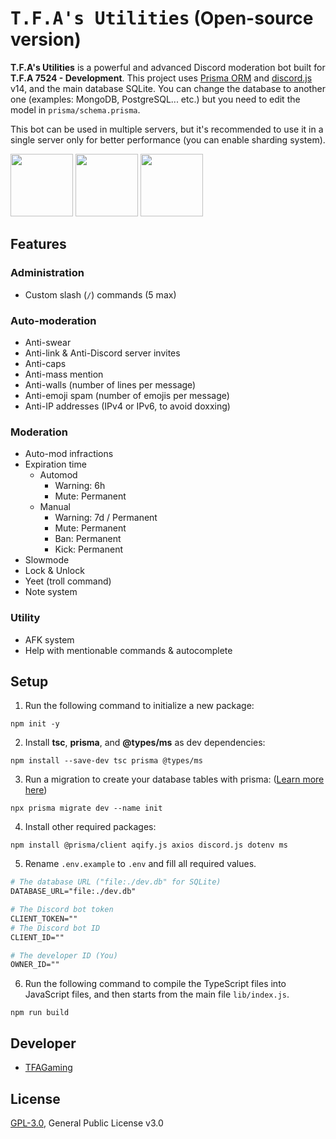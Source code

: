 # <samp>T.F.A's Utilities</samp> (Open-source version)

**T.F.A's Utilities** is a powerful and advanced Discord moderation bot built for **T.F.A 7524 - Development**. This project uses [Prisma ORM](https://www.prisma.io/) and [discord.js](https://npmjs.com/package/discord.js) v14, and the main database SQLite. You can change the database to another one (examples: MongoDB, PostgreSQL... etc.) but you need to edit the model in `prisma/schema.prisma`.

This bot can be used in multiple servers, but it's recommended to use it in a single server only for better performance (you can enable sharding system).

<img src="https://media.discordapp.net/attachments/1111644651036876822/1128008344033050727/17219288-modified_1.png" width=100> <img src="https://media.discordapp.net/attachments/1111644651036876822/1128008343097716916/telechargement-modified.png" width=100> <img src="https://media.discordapp.net/attachments/1111644651036876822/1128008343772987412/typescript-icon-icon-1024x1024-vh3pfez8-modified.png?width=640&height=640" width=100>


## Features

### Administration
- Custom slash (`/`) commands (5 max)

### Auto-moderation
- Anti-swear
- Anti-link & Anti-Discord server invites
- Anti-caps
- Anti-mass mention
- Anti-walls (number of lines per message)
- Anti-emoji spam (number of emojis per message)
- Anti-IP addresses (IPv4 or IPv6, to avoid doxxing)

### Moderation
- Auto-mod infractions
- Expiration time
    - Automod
        - Warning: 6h
        - Mute: Permanent
    - Manual
        - Warning: 7d / Permanent
        - Mute: Permanent
        - Ban: Permanent
        - Kick: Permanent
- Slowmode
- Lock & Unlock
- Yeet (troll command)
- Note system

### Utility
- AFK system
- Help with mentionable commands & autocomplete

## Setup

1. Run the following command to initialize a new package:
```
npm init -y
```

2. Install **tsc**, **prisma**, and **@types/ms** as dev dependencies:
```
npm install --save-dev tsc prisma @types/ms
```

3. Run a migration to create your database tables with prisma: ([Learn more here](https://www.prisma.io/docs/getting-started/quickstart))
```
npx prisma migrate dev --name init
```

4. Install other required packages:

```
npm install @prisma/client aqify.js axios discord.js dotenv ms
```

5. Rename `.env.example` to `.env` and fill all required values.

```apache
# The database URL ("file:./dev.db" for SQLite)
DATABASE_URL="file:./dev.db"

# The Discord bot token
CLIENT_TOKEN=""
# The Discord bot ID
CLIENT_ID=""

# The developer ID (You)
OWNER_ID=""
```

6. Run the following command to compile the TypeScript files into JavaScript files, and then starts from the main file `lib/index.js`.

```
npm run build
```

## Developer
- [TFAGaming](https://www.github.com/TFAGaming)

## License
[GPL-3.0](./LICENSE), General Public License v3.0